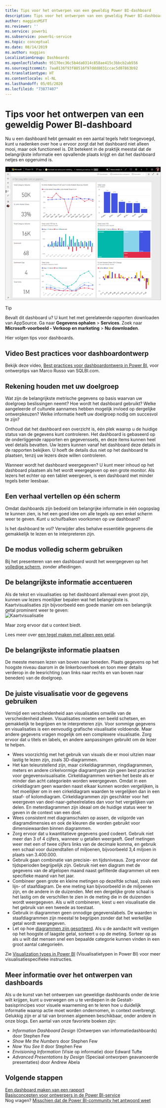 ```yaml
---
title: Tips voor het ontwerpen van een geweldig Power BI-dashboard
description: Tips voor het ontwerpen van een geweldig Power BI-dashboard
author: maggiesMSFT
ms.reviewer: ''
ms.service: powerbi
ms.subservice: powerbi-service
ms.topic: conceptual
ms.date: 08/14/2019
ms.author: maggies
LocalizationGroup: Dashboards
ms.openlocfilehash: 95170ec36c5b4da0314c858ae415c3bbcb2ab556
ms.sourcegitcommit: 7aa0136f93f88516f97ddd8031ccac5d07863b92
ms.translationtype: HT
ms.contentlocale: nl-NL
ms.lasthandoff: 05/05/2020
ms.locfileid: "73877407"
---
```

# <a name="tips-for-designing-a-great-power-bi-dashboard"></a>Tips voor het ontwerpen van een geweldig Power BI-dashboard
Nu u een dashboard hebt gemaakt en een aantal tegels hebt toegevoegd, kunt u nadenken over hoe u ervoor zorgt dat het dashboard niet alleen mooi, maar ook functioneel is. Dit betekent in de praktijk meestal dat de belangrijkste informatie een opvallende plaats krijgt en dat het dashboard netjes en opgeruimd is.

![Voorbeelddashboard Marketing en verkoop](media/service-dashboards-design-tips/power-bi-marketing-sample-dashboard.png)

> [!TIP]
> Bevalt dit dashboard u? U kunt het met gerelateerde rapporten downloaden van AppSource. Ga naar **Gegevens ophalen** > **Services**. Zoek naar **Microsoft-voorbeeld - Verkoop en marketing** > **Nu downloaden**.

Hier volgen tips voor dashboards.

## <a name="dashboard-design-best-practices-video"></a>Video Best practices voor dashboardontwerp

Bekijk deze video, [Best practices voor dashboardontwerp in Power BI](https://www.youtube.com/watch?v=-tdkUYrzrio), voor ontwerptips van Marco Russo van SQLBI.com.

## <a name="consider-your-audience"></a>Rekening houden met uw doelgroep
Wat zijn de belangrijkste metrische gegevens op basis waarvan uw doelgroep beslissingen neemt? Hoe wordt het dashboard gebruikt? Welke aangeleerde of culturele aannames hebben mogelijk invloed op dergelijke ontwerpkeuzen? Welke informatie heeft uw doelgroep nodig om succesvol te zijn?

Onthoud dat het dashboard een overzicht is, één plek waarop u de huidige status van de gegevens kunt controleren. Het dashboard is gebaseerd op de onderliggende rapporten en gegevenssets, en deze items kunnen heel veel details bevatten. Uw lezers kunnen vanaf het dashboard deze details in de rapporten bekijken. U hoeft de details dus niet op het dashboard te plaatsen, tenzij uw lezers deze willen controleren.

Wanneer wordt het dashboard weergegeven? U kunt meer inhoud op het dashboard plaatsen als het wordt weergegeven op een grote monitor. Als lezers het echter op een tablet weergeven, is een dashboard met minder tegels beter leesbaar.

## <a name="tell-a-story-on-one-screen"></a>Een verhaal vertellen op één scherm
Omdat dashboards zijn bedoeld om belangrijke informatie in één oogopslag te kunnen zien, is het een goed idee om alle tegels op een enkel scherm weer te geven. Kunt u schuifbalken voorkomen op uw dashboard?

Is het dashboard te vol?  Verwijder alles behalve essentiële gegevens die gemakkelijk te lezen en te interpreteren zijn.

## <a name="make-use-of-full-screen-mode"></a>De modus volledig scherm gebruiken
Bij het presenteren van een dashboard wordt het weergegeven op het [volledige scherm](consumer/end-user-focus.md), zonder afleidingen.

## <a name="accent-the-most-important-information"></a>De belangrijkste informatie accentueren
Als de tekst en visualisaties op het dashboard allemaal even groot zijn, kunnen uw lezers moeilijker bepalen wat het belangrijkste is. Kaartvisualisaties zijn bijvoorbeeld een goede manier om een belangrijk getal prominent weer te geven:  
![Kaartvisualisatie](media/service-dashboards-design-tips/pbi_card.png)

Maar zorg ervoor dat u context biedt.  

Lees meer over [een tegel maken met alleen een getal](visuals/power-bi-visualization-card.md).

## <a name="place-the-most-important-information"></a>De belangrijkste informatie plaatsen
De meeste mensen lezen van boven naar beneden. Plaats gegevens op het hoogste niveau daarom in de linkerbovenhoek en toon meer details verderop in de leesrichting (van links naar rechts en van boven naar beneden) van de doelgroep.

## <a name="use-the-right-visualization-for-the-data"></a>De juiste visualisatie voor de gegevens gebruiken
Vermijd een verscheidenheid aan visualisaties omwille van de verscheidenheid alleen.  Visualisaties moeten een beeld schetsen, en gemakkelijk te begrijpen en te interpreteren zijn.  Voor sommige gegevens en visualisaties is een eenvoudig grafische visualisatie voldoende. Maar andere gegevens vragen mogelijk om een complexere visualisatie. Zorg ervoor dat u titels en labels, en andere aanpassingen gebruikt om de lezer te helpen.  

* Wees voorzichtig met het gebruik van visuals die er mooi uitzien maar lastig te lezen zijn, zoals 3D-diagrammen. 
* Het kan teleurstellend zijn, maar cirkeldiagrammen, ringdiagrammen, meters en andere cirkelvormige diagramtypen zijn geen best practice voor gegevensvisualisatie. Cirkeldiagrammen werken het beste als er minder dan acht categorieën worden weergegeven. Omdat in een cirkeldiagram geen waarden naast elkaar kunnen worden vergelijken, is het moeilijker om in een cirkeldiagram waarden te vergelijken dan in een staaf- of kolomdiagram. Cirkeldiagrammen zijn geschikter voor het weergeven van deel-naar-geheelrelaties dan voor het vergelijken van delen. En meterdiagrammen zijn ideaal om de huidige status weer te geven in de context van een doel.
* Wees consistent met diagramschalen op assen, de volgorde van diagramdimensies en ook de kleuren die worden gebruikt voor dimensiewaarden binnen diagrammen.
* Zorg ervoor dat u kwantitatieve gegevens goed codeert. Gebruik niet meer dan 3 of 4 cijfers, wanneer u getallen weergeeft. Geef metingen weer met een of twee cijfers links van de decimale komma, en gebruik een schaal voor duizendtallen of miljoenen, bijvoorbeeld 3,4 miljoen in plaats van 3.400.000.
* Gebruik gaan combinatie van precisie- en tijdsniveaus. Zorg ervoor dat tijdsperioden begrijpelijk zijn. Gebruik niet een diagram met de gegevens van de afgelopen maand naast gefilterde diagrammen uit een specifieke maand van het jaar.
* Combineer geen grote en kleine metingen op dezelfde schaal, zoals een lijn- of staafdiagram. De ene meting kan bijvoorbeeld in de miljoenen zijn, en de andere in de duizenden. Met een dergelijke grote schaal is het lastig om de verschillen te zien in de meting die in de duizenden wordt weergegeven. Als u wilt combineren, kiest u een visualisatie die het gebruik van een tweede as toestaat.
* Gebruik in diagrammen geen onnodige gegevenslabels. De waarden in staafdiagrammen zijn meestal te begrijpen zonder dat het werkelijke getal wordt weergegeven.
* Let op hoe [diagrammen zijn gesorteerd](consumer/end-user-change-sort.md). Als u de aandacht wilt vestigen op het hoogste of laagste getal, sorteert u op de meting. Sorteer op as als u wilt dat mensen snel een bepaalde categorie kunnen vinden in een groot aantal categorieën.  

Zie [Visualization types in Power BI](visuals/power-bi-visualization-types-for-reports-and-q-and-a.md) (Visualisatietypen in Power BI) voor meer visualisatiespecifieke instructies.  

## <a name="learn-more-about-dashboard-design"></a>Meer informatie over het ontwerpen van dashboards
Als u de kunst van het ontwerpen van geweldige dashboards onder de knie wilt krijgen, kunt u overwegen om u te verdiepen in de Gestalt-basisprincipes voor visuele waarneming en te leren hoe u duidelijk informatie waarop actie moet worden ondernomen, in context overbrengt. Gelukkig zijn er al tal van bronnen algemeen beschikbaar, onder andere in onze blogs. Een aantal van onze favoriete boeken zijn:

* *Information Dashboard Design* (Ontwerpen van informatiedashboards) door Stephen Few  
* *Show Me the Numbers* door Stephen Few  
* *Now You See It* door Stephen Few  
* *Envisioning Information* (Visie op informatie) door Edward Tufte  
* *Advanced Presentations by Design* (Speciaal ontworpen geavanceerde presentaties) door Andrew Abela   

## <a name="next-steps"></a>Volgende stappen
[Een dashboard maken van een rapport](service-dashboard-create.md)  
[Basisconcepten voor ontwerpers in de Power BI-service](service-basic-concepts.md)  
Nog vragen? [Misschien dat de Power BI-community het antwoord weet](https://community.powerbi.com/)
